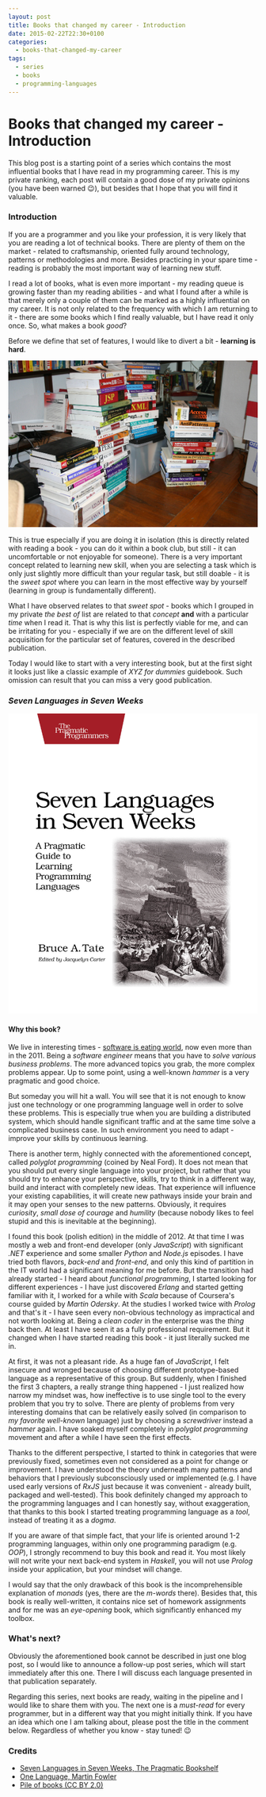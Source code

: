 ```yaml
---
layout: post
title: Books that changed my career - Introduction
date: 2015-02-22T22:30+0100
categories:
  - books-that-changed-my-career
tags:
  - series
  - books
  - programming-languages
---
```


# Books that changed my career - Introduction

<quote class="disclaimer">This blog post is a starting point of a series which contains the most influential books that I have read in my programming career. This is my private ranking, each post will contain a good dose of my private opinions (you have been warned :wink:), but besides that I hope that you will find it valuable.</quote>

### Introduction

If you are a programmer and you like your profession, it is very likely that you are reading a lot of technical books. There are plenty of them on the market - related to craftsmanship, oriented fully around technology, patterns or methodologies and more. Besides practicing in your spare time - reading is probably the most important way of learning new stuff.

I read a lot of books, what is even more important - my reading queue is growing faster than my reading abilities - and what I found after a while is that merely only a couple of them can be marked as a highly influential on my career. It is not only related to the frequency with which I am returning to it - there are some books which I find really valuable, but I have read it only once. So, what makes a book *good*?

Before we define that set of features, I would like to divert a bit - **learning is hard**.

![Learning is hard](/assets/LearningIsHard.jpg)

This is true especially if you are doing it in isolation (this is directly related with reading a book - you can do it within a book club, but still - it can uncomfortable or not enjoyable for someone). There is a very important concept related to learning new skill, when you are selecting a task which is only just slightly more difficult than your regular task, but still doable - it is the *sweet spot* where you can learn in the most effective way by yourself (learning in group is fundamentally different).

What I have observed relates to that *sweet spot* - books which I grouped in my private *the best of* list are related to that *concept* **and** with a particular *time* when I read it. That is why this list is perfectly viable for me, and can be irritating for you - especially if we are on the different level of skill acquisition for the particular set of features, covered in the described publication.

Today I would like to start with a very interesting book, but at the first sight it looks just like a classic example of <i>XYZ for dummies</i> guidebook. Such omission can result that you can miss a very good publication.

<h3 class="center"><em>Seven Languages in Seven Weeks</em></h3>

<img alt="Seven Languages in Seven Weeks" src="/assets/SevenLanguagesInSevenWeeks.jpg" class="book" />

#### Why this book?

We live in interesting times - [software is eating world](http://www.wsj.com/articles/SB10001424053111903480904576512250915629460), now even more than in the 2011. Being a *software engineer* means that you have to *solve various business problems*. The more advanced topics you grab, the more complex problems appear. Up to some point, using a well-known *hammer* is a very pragmatic and good choice.

But someday you will hit a wall. You will see that it is not enough to know just one technology or one programming language well in order to solve these problems. This is especially true when you are building a distributed system, which should handle significant traffic and at the same time solve a complicated business case. In such environment you need to adapt - improve your skills by continuous learning.

There is another term, highly connected with the aforementioned concept, called *polyglot programming* (coined by Neal Ford). It does not mean that you should put every single language into your project, but rather that you should try to enhance your perspective, skills, try to think in a different way, build and interact with completely new ideas. That experience will influence your existing capabilities, it will create new pathways inside your brain and it may open your senses to the new patterns. Obviously, it requires *curiosity*, *small dose of courage* and *humility* (because nobody likes to feel stupid and this is inevitable at the beginning).

I found this book (polish edition) in the middle of 2012. At that time I was mostly a web and front-end developer (only *JavaScript*) with significant *.NET* experience and some smaller *Python* and *Node.js* episodes. I have tried both flavors, *back-end* and *front-end*, and only this kind of partition in the IT world had a significant meaning for me before. But the transition had already started - I heard about *functional programming*, I started looking for different experiences - I have just discovered *Erlang* and started getting familiar with it, I worked for a while with *Scala* because of Coursera's course guided by *Martin Odersky*. At the studies I worked twice with *Prolog* and that's it - I have seen every non-obvious technology as impractical and not worth looking at. Being a *clean coder* in the enterprise was the *thing* back then. At least I have seen it as a fully professional requirement. But it changed when I have started reading this book - it just literally sucked me in.

At first, it was not a pleasant ride. As a huge fan of *JavaScript*, I felt insecure and wronged because of choosing different prototype-based language as a representative of this group. But suddenly, when I finished the first 3 chapters, a really strange thing happened - I just realized how narrow my mindset was, how ineffective is to use single tool to the every problem that you try to solve. There are plenty of problems from very interesting domains that can be relatively easily solved (in comparison to *my favorite well-known* language) just by choosing a *screwdriver* instead a *hammer* again. I have soaked myself completely in *polyglot programming* movement and after a while I have seen the first effects.

Thanks to the different perspective, I started to think in categories that were previously fixed, sometimes even not considered as a point for change or improvement. I have understood the theory underneath many patterns and behaviors that I previously subconsciously used or implemented (e.g. I have used early versions of *RxJS* just because it was convenient - already built, packaged and well-tested). This book definitely changed my approach to the programming languages and I can honestly say, without exaggeration, that thanks to this book I started treating programming language as a *tool*, instead of treating it as a *dogma*.

If you are aware of that simple fact, that your life is oriented around 1-2 programming languages, within only one programming paradigm (e.g. *OOP*), I strongly recommend to buy this book and read it. You most likely will not write your next back-end system in *Haskell*, you will not use *Prolog* inside your application, but your mindset will change.

I would say that the only drawback of this book is the incomprehensible explanation of *monads* (yes, there are the *m-words* there). Besides that, this book is really well-written, it contains nice set of homework assignments and for me was an *eye-opening* book, which significantly enhanced my toolbox.

### What's next?

Obviously the aforementioned book cannot be described in just one blog post, so I would like to announce a follow-up post series, which will start immediately after this one. There I will discuss each language presented in that publication separately.

Regarding this series, next books are ready, waiting in the pipeline and I would like to share them with you. The next one is a *must-read* for every programmer, but in a different way that you might initially think. If you have an idea which one I am talking about, please post the title in the comment below. Regardless of whether you know - stay tuned! :wink:

### Credits

- [Seven Languages in Seven Weeks, The Pragmatic Bookshelf](https://pragprog.com/book/btlang/seven-languages-in-seven-weeks)
- [One Language, Martin Fowler](http://martinfowler.com/bliki/OneLanguage.html)
- [Pile of books (CC BY 2.0)](https://www.flickr.com/photos/cote/94256599/in/photolist-9k6cM-nMfaY2-nMxn12-4Wyyg-pPzTdM-f4fhb-ojhTc-9PY9Uk-9PYaxc-qQb56p-qhZZ5T-9vpW4P-qaQqEc-nerTPS-ngcZsg-3WzyA-7Hxgmw-5EyP2b-mZXyzn-h5bQ9g-eCod2H-dAgeQa-q6Vgj-q6Ver-4vQgFr-cHPbL-9Q1ZxL-ngcXRS-dAmHEY-dAmHJj-tGzJq-9Q22fh-cToBD3-G4y8C-4TyQRZ-dAgeAT-dAmHpU-dAmHum-dAgeqD-dAgewk-dAmGXL-dAgeia-9aagv6-9PY9v2-4qcY6P-efwp43-efqE1K-efqEdg-efqDPH-efwoWq)
